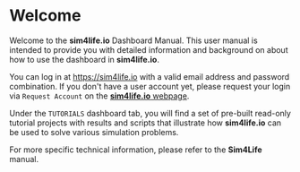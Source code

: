 # Welcome

Welcome to the **sim4life.io** Dashboard Manual. This user manual is intended to provide you with detailed information and background on about how to use the dashboard in **sim4life.io**.

You can log in at https://sim4life.io with a valid email address and password combination. If you don't have a user account yet, please request your login via ```Request Account``` on the [**sim4life.io** webpage](https://sim4life.io/). 

Under the ```TUTORIALS``` dashboard tab, you will find a set of pre-built read-only tutorial projects with results and scripts that illustrate how **sim4life.io** can be used to solve various simulation problems. 

For more specific technical information, please refer to the **Sim4Life** manual.

